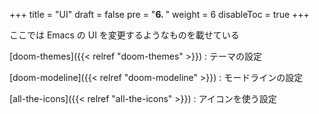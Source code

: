 +++
title = "UI"
draft = false
pre = "<b>6. </b>"
weight = 6
disableToc = true
+++

ここでは Emacs の UI を変更するようなものを載せている

[doom-themes]({{< relref "doom-themes" >}})
: テーマの設定

[doom-modeline]({{< relref "doom-modeline" >}})
: モードラインの設定

[all-the-icons]({{< relref "all-the-icons" >}})
: アイコンを使う設定
